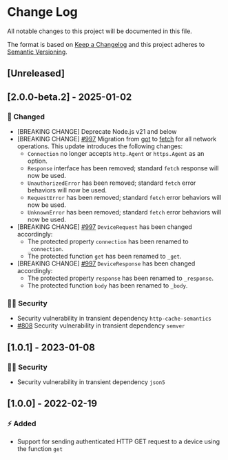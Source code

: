 # Change Log

All notable changes to this project will be documented in this file.

The format is based on [Keep a Changelog](http://keepachangelog.com/) and this project adheres to [Semantic Versioning](http://semver.org/).

## [Unreleased]

## [2.0.0-beta.2] - 2025-01-02

### :syringe: Changed

- [BREAKING CHANGE] Deprecate Node.js v21 and below
- [BREAKING CHANGE] [#997](https://github.com/FantasticFiasco/axis-js/pull/997) Migration from [got](https://github.com/sindresorhus/got) to [fetch](https://developer.mozilla.org/en-US/docs/Web/API/Window/fetch) for all network operations. This update introduces the following changes:
  - `Connection` no longer accepts `http.Agent` or `https.Agent` as an option.
  - `Response` interface has been removed; standard `fetch` response will now be used.
  - `UnauthorizedError` has been removed; standard `fetch` error behaviors will now be used.
  - `RequestError` has been removed; standard `fetch` error behaviors will now be used.
  - `UnknownError` has been removed; standard `fetch` error behaviors will now be used.
- [BREAKING CHANGE] [#997](https://github.com/FantasticFiasco/axis-js/pull/997) `DeviceRequest` has been changed accordingly:
  - The protected property `connection` has been renamed to `_connection`.
  - The protected function `get` has been renamed to `_get`.
- [BREAKING CHANGE] [#997](https://github.com/FantasticFiasco/axis-js/pull/997) `DeviceResponse` has been changed accordingly:
  - The protected property `response` has been renamed to `_response`.
  - The protected function `body` has been renamed to `_body`.

### :policeman: Security

- Security vulnerability in transient dependency `http-cache-semantics`
- [#808](https://github.com/FantasticFiasco/axis-js/pull/808) Security vulnerability in transient dependency `semver`

## [1.0.1] - 2023-01-08

### :policeman: Security

- Security vulnerability in transient dependency `json5`

## [1.0.0] - 2022-02-19

### :zap: Added

- Support for sending authenticated HTTP GET request to a device using the function `get`

